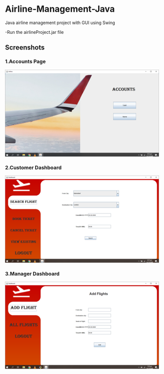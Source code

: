 # Airline-Management-Java
Java airline management project with GUI using Swing



-Run the airlineProject.jar file

## Screenshots
### 1.Accounts Page


![Accounts page](Screenshots/Accounts.PNG)

### 2.Customer Dashboard


![CD](Screenshots/Dashboard.PNG)

### 3.Manager Dashboard


![MD](Screenshots/manager.PNG)
